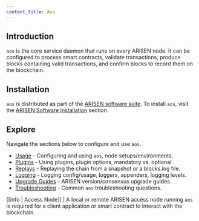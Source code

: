 ```yaml
---
content_title: Aos
---
```


## Introduction

`aos` is the core service daemon that runs on every ARISEN node. It can be configured to process smart contracts, validate transactions, produce blocks containing valid transactions, and confirm blocks to record them on the blockchain.

## Installation

`aos` is distributed as part of the [ARISEN software suite](https://github.com/ARISEN/rsn/blob/master/README.md). To install `aos`, visit the [ARISEN Software Installation](../00_install/index.md) section.

## Explore

Navigate the sections below to configure and use `aos`.

* [Usage](02_usage/index.md) - Configuring and using `aos`, node setups/environments.
* [Plugins](03_plugins/index.md) - Using plugins, plugin options, mandatory vs. optional.
* [Replays](04_replays/index.md) - Replaying the chain from a snapshot or a blocks.log file.
* [Logging](06_logging/index.md) - Logging config/usage, loggers, appenders, logging levels.
* [Upgrade Guides](07_upgrade-guides/index.md) - ARISEN version/consensus upgrade guides.
* [Troubleshooting](08_troubleshooting/index.md) - Common `aos` troubleshooting questions.

[[info | Access Node]]
| A local or remote ARISEN access node running `aos` is required for a client application or smart contract to interact with the blockchain.
